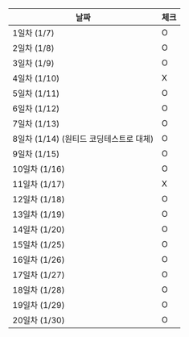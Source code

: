 | 날짜        | 체크 |
|-----------| --- |
| 1일차 (1/7) | O |
| 2일차 (1/8) | O |
| 3일차 (1/9) | O |
| 4일차 (1/10) | X |
| 5일차 (1/11) | O |
| 6일차 (1/12) | O |
| 7일차 (1/13) | O |
| 8일차 (1/14) (원티드 코딩테스트로 대체)| O |
| 9일차 (1/15)| O |
| 10일차 (1/16)| O |
| 11일차 (1/17)| X |
| 12일차 (1/18)| O |
| 13일차 (1/19)| O |
| 14일차 (1/20)| O |
| 15일차 (1/25)| O |
| 16일차 (1/26)| O |
| 17일차 (1/27)| O |
| 18일차 (1/28)| O |
| 19일차 (1/29)| O |
| 20일차 (1/30)| O |